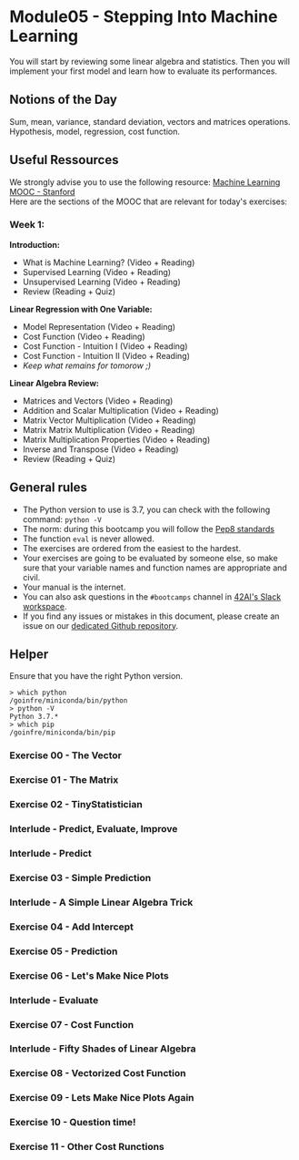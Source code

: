 # Module05 - Stepping Into Machine Learning

You will start by reviewing some linear algebra and statistics. Then you will implement your first model and learn how to evaluate its performances. 

## Notions of the Day
Sum, mean, variance, standard deviation, vectors and matrices operations.  
Hypothesis, model, regression, cost function. 

## Useful Ressources  
  
We strongly advise you to use the following resource:
[Machine Learning MOOC - Stanford](https://www.coursera.org/learn/machine-learning/home/week/1)  
Here are the sections of the MOOC that are relevant for today's exercises: 

### Week 1: 

**Introduction:**

* What is Machine Learning? (Video + Reading)
* Supervised Learning (Video + Reading)
* Unsupervised Learning (Video + Reading)
* Review (Reading + Quiz)
    
**Linear Regression with One Variable:**  

* Model Representation (Video + Reading)
* Cost Function (Video + Reading)
* Cost Function - Intuition I (Video + Reading)
* Cost Function - Intuition II (Video + Reading)
* *Keep what remains for tomorow ;)*

**Linear Algebra Review:**

* Matrices and Vectors (Video + Reading)
* Addition and Scalar Multiplication (Video + Reading)
* Matrix Vector Multiplication (Video + Reading)
* Matrix Matrix Multiplication (Video + Reading)
* Matrix Multiplication Properties (Video + Reading)
* Inverse and Transpose (Video + Reading)
* Review (Reading + Quiz)

## General rules

* The Python version to use is 3.7, you can check with the following command: `python -V`
* The norm: during this bootcamp you will follow the [Pep8 standards](https://www.python.org/dev/peps/pep-0008/)
* The function `eval` is never allowed.
* The exercises are ordered from the easiest to the hardest.
* Your exercises are going to be evaluated by someone else, so make sure that your variable names and function names are appropriate and civil. 
* Your manual is the internet.
* You can also ask questions in the `#bootcamps` channel in [42AI's Slack workspace](https://42-ai.slack.com).
* If you find any issues or mistakes in this document, please create an issue on our [dedicated Github repository](https://github.com/42-AI/bootcamp_machine-learning/issues).

## Helper

Ensure that you have the right Python version.

```
> which python
/goinfre/miniconda/bin/python
> python -V
Python 3.7.*
> which pip
/goinfre/miniconda/bin/pip
```

### Exercise 00 - The Vector

### Exercise 01 - The Matrix

### Exercise 02 - TinyStatistician

### Interlude - Predict, Evaluate, Improve

### Interlude - Predict

### Exercise 03 - Simple Prediction

### Interlude - A Simple Linear Algebra Trick

### Exercise 04 - Add Intercept

### Exercise 05 - Prediction

### Exercise 06 - Let's Make Nice Plots

### Interlude - Evaluate

### Exercise 07 - Cost Function

### Interlude - Fifty Shades of Linear Algebra

### Exercise 08 - Vectorized Cost Function

### Exercise 09 - Lets Make Nice Plots Again

### Exercise 10 - Question time!

### Exercise 11 - Other Cost Runctions
